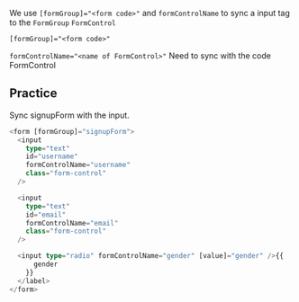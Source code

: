 We use `[formGroup]="<form code>"` and `formControlName` to sync a input tag to the `FormGroup` `FormControl`

`[formGroup]="<form code>"`

`formControlName="<name of FormControl>"` Need to sync with the code FormControl

## Practice

Sync signupForm with the input.

```ts
<form [formGroup]="signupForm">
  <input
    type="text"
    id="username"
    formControlName="username"
    class="form-control"
  />

  <input
    type="text"
    id="email"
    formControlName="email"
    class="form-control"
  />

  <input type="radio" formControlName="gender" [value]="gender" />{{
      gender
    }}
  </label>
</form>
```

